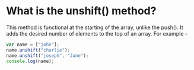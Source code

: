 # What is the unshift() method?

This method is functional at the starting of the array, unlike the push(). It adds the desired number of elements to the top of an array. For example –

````js
var name = ["john"];
name.unshift("charlie");
name.unshift("joseph", "Jane");
console.log(name);

````